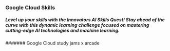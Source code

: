 
### Google Cloud Skills

##### Level up your skills with the Innovators AI Skills Quest! Stay ahead of the curve with this dynamic learning challenge focused on mastering cutting-edge AI technologies and machine learning.


####### Google Cloud study jams x arcade
